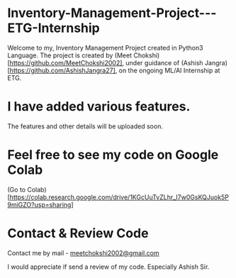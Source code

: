 # Inventory-Management-Project---ETG-Internship
Welcome to my, Inventory Management Project created in Python3 Language.
The project is created by (Meet Chokshi)[https://github.com/MeetChokshi2002], under guidance of (Ashish Jangra)[https://github.com/AshishJangra27], on the ongoing ML/AI Internship at ETG. 

# I have added various features.
The features and other details will be uploaded soon.

# Feel free to see my code on Google Colab
(Go to Colab)[https://colab.research.google.com/drive/1KGcUuTvZLhr_I7w0GsKQJuok5P9miGZO?usp=sharing]

# Contact & Review Code
Contact me by mail - meetchokshi2002@gmail.com

I would appreciate if send a review of my code. Especially Ashish Sir.
